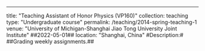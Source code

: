 ---
title: "Teaching Assistant of Honor Physics (VP160)"
collection: teaching
type: "Undergraduate course"
permalink: /teaching/2014-spring-teaching-1
venue: "University of Michigan-Shanghai Jiao Tong University Joint Institute"
##2022-05-01##
location: "Shanghai, China"
#Description:#
##Grading weekly assignments.##
